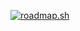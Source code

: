 [![roadmap.sh](https://roadmap.sh/card/wide/67721d3970129741a80e127d?variant=dark&roadmaps=game-developer%2Cux-design%2Cdatastructures-and-algorithms)](https://roadmap.sh)

<!---
YoaBobaCodes/YoaBobaCodes is a ✨ special ✨ repository because its `README.md` (this file) appears on your GitHub profile.
You can click the Preview link to take a look at your changes.
--->

